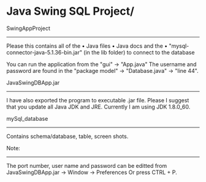 # Java Swing SQL Project/

SwingAppProject
*******************************

Please this contains all of the 
• Java files 
• Java docs and the 
• "mysql-connector-java-5.1.36-bin.jar" (in the lib folder) to connect to the database

You can run the application from the "gui" -> "App.java"
The username and password are found in the "package model" -> "Database.java" -> "line 44".



JavaSwingDBApp.jar
*******************************

I have also exported the program to executable .jar file.
Please I suggest that you update all Java JDK and JRE.
Currently I am using JDK 1.8.0_60.


mySql_database
*******************************

Contains schema/database, table, screen shots.


Note:
*******************************
The port number, user name and password can be editted from
JavaSwingDBApp.jar -> Window -> Preferences
Or press CTRL + P.
